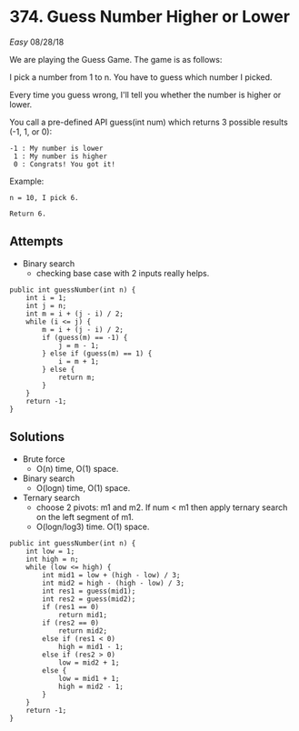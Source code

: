 # 374. Guess Number Higher or Lower
*Easy*
08/28/18

We are playing the Guess Game. The game is as follows:

I pick a number from 1 to n. You have to guess which number I picked.

Every time you guess wrong, I'll tell you whether the number is higher or lower.

You call a pre-defined API guess(int num) which returns 3 possible results (-1, 1, or 0):
```
-1 : My number is lower
 1 : My number is higher
 0 : Congrats! You got it!
 ```
Example:
```
n = 10, I pick 6.

Return 6.
```

## Attempts
* Binary search
  - checking base case with 2 inputs really helps.
```
public int guessNumber(int n) {
    int i = 1;
    int j = n;
    int m = i + (j - i) / 2;
    while (i <= j) {
        m = i + (j - i) / 2;
        if (guess(m) == -1) {
            j = m - 1;
        } else if (guess(m) == 1) {
            i = m + 1;
        } else {
            return m;
        }
    }
    return -1;
}
```

## Solutions
* Brute force
  - O(n) time, O(1) space.
* Binary search
  - O(logn) time, O(1) space.
* Ternary search
  - choose 2 pivots: m1 and m2. If num < m1 then apply ternary search on the left segment of m1.
  - O(logn/log3) time. O(1) space.
```
public int guessNumber(int n) {
    int low = 1;
    int high = n;
    while (low <= high) {
        int mid1 = low + (high - low) / 3;
        int mid2 = high - (high - low) / 3;
        int res1 = guess(mid1);
        int res2 = guess(mid2);
        if (res1 == 0)
            return mid1;
        if (res2 == 0)
            return mid2;
        else if (res1 < 0)
            high = mid1 - 1;
        else if (res2 > 0)
            low = mid2 + 1;
        else {
            low = mid1 + 1;
            high = mid2 - 1;
        }
    }
    return -1;
}
```
